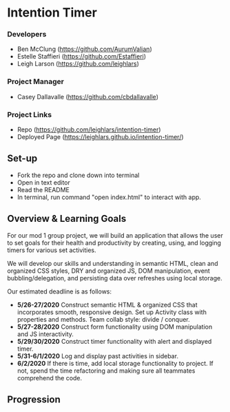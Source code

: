 # Intention Timer
### Developers
- Ben McClung (https://github.com/AurumValian)
- Estelle Staffieri (https://github.com/Estaffieri)
- Leigh Larson (https://github.com/leighlars)
### Project Manager
- Casey Dallavalle (https://github.com/cbdallavalle)
### Project Links
- Repo (https://github.com/leighlars/intention-timer)
- Deployed Page (https://leighlars.github.io/intention-timer/)

## Set-up
- Fork the repo and clone down into terminal
- Open in text editor
- Read the README
- In terminal, run command "open index.html" to interact with app.

## Overview & Learning Goals
For our mod 1 group project, we will build an application that allows the user to set goals for their health and productivity by creating, using, and logging timers for various set activities.

We will develop our skills and understanding in semantic HTML, clean and organized CSS styles, DRY and organized JS, DOM manipulation, event bubbling/delegation, and persisting data over refreshes using local storage.

Our estimated deadline is as follows:
- **5/26-27/2020** Construct semantic HTML & organized CSS that incorporates smooth, responsive design. Set up Activity class with properties and methods. Team collab style: divide / conquer.
- **5/27-28/2020** Construct form functionality using DOM manipulation and JS interactivity.
- **5/29/30/2020** Construct timer functionality with alert and displayed timer.
- **5/31-6/1/2020** Log and display past activities in sidebar.
- **6/2/2020** If there is time, add local storage functionality to project. If not, spend the time refactoring and making sure all teammates comprehend the code.

## Progression
